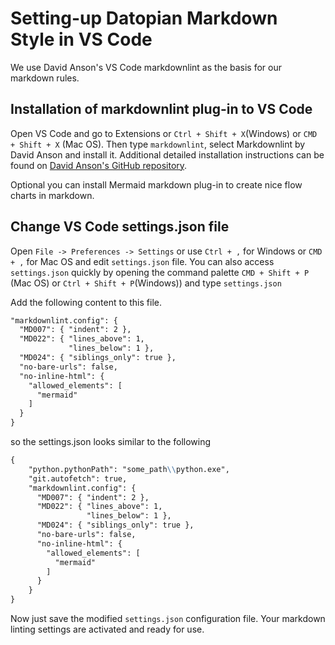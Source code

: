 # Setting-up Datopian Мarkdown Style in VS Code

We use David Anson's VS Code markdownlint as the basis for our markdown rules.

## Installation of markdownlint plug-in to VS Code

Open VS Code and go to Extensions or `Ctrl + Shift + X`(Windows) or `CMD + Shift + X` (Mac OS). Then type `markdownlint`, select Markdownlint by David Anson and install it.
Additional detailed installation instructions can be found on [David Anson's GitHub repository].

Optional you can install Mermaid markdown plug-in to create nice flow charts in markdown.

## Change VS Code settings.json file

Open `File -> Preferences -> Settings` or use `Ctrl + ,` for Windows or `CMD + ,` for Mac OS and edit `settings.json` file.
You can also access `settings.json` quickly by opening the command palette `CMD + Shift + P` (Mac OS) or `Ctrl + Shift + P`(Windows)) and type `settings.json`

Add the following content to this file.

``` markdown
"markdownlint.config": {
  "MD007": { "indent": 2 },
  "MD022": { "lines_above": 1,
             "lines_below": 1 },
  "MD024": { "siblings_only": true },
  "no-bare-urls": false,
  "no-inline-html": {
    "allowed_elements": [
      "mermaid"
    ]
  }
}
```

so the settings.json looks similar to the following

``` markdown
{
    "python.pythonPath": "some_path\\python.exe",
    "git.autofetch": true,
    "markdownlint.config": {
      "MD007": { "indent": 2 },
      "MD022": { "lines_above": 1,
                 "lines_below": 1 },
      "MD024": { "siblings_only": true },
      "no-bare-urls": false,
      "no-inline-html": {
        "allowed_elements": [
          "mermaid"
        ]
      }
    }
}
```

Now just save the modified `settings.json` configuration file. Your markdown linting settings are activated and ready for use.

[David Anson's GitHub repository]:https://github.com/DavidAnson/vscode-markdownlint#install

